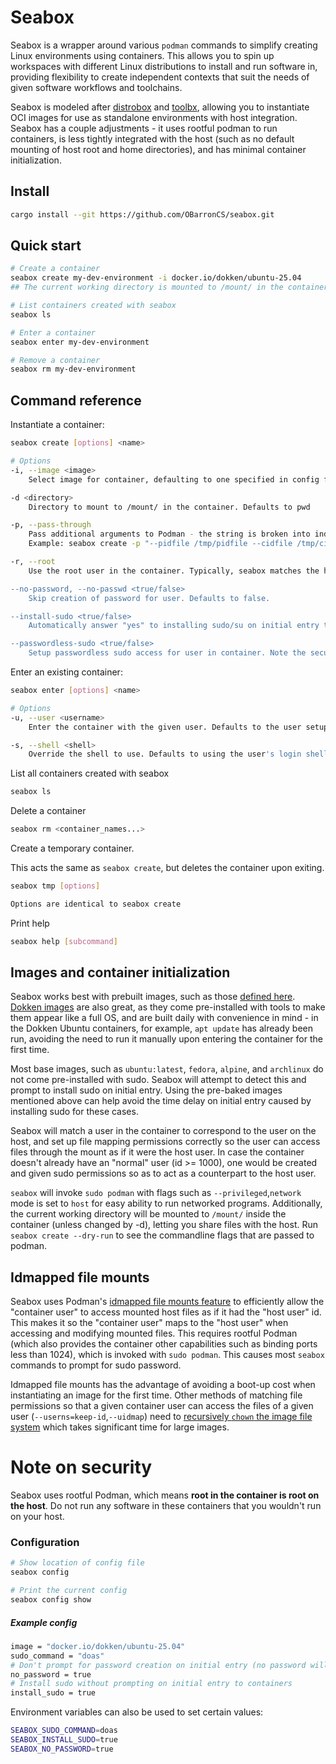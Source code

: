 # Seabox

Seabox is a wrapper around various `podman` commands to simplify creating Linux environments using containers. This allows you to spin up workspaces with different Linux distributions to install and run software in, providing flexibility to create independent contexts that suit the needs of given software workflows and toolchains.

Seabox is modeled after [distrobox](https://github.com/89luca89/distrobox) and [toolbx](https://github.com/containers/toolbox), allowing you to instantiate OCI images for use as standalone environments with host integration. Seabox has a couple adjustments - it uses rootful podman to run containers, is less tightly integrated with the host (such as no default mounting of host root and home directories), and has minimal container initialization.

## Install
```sh
cargo install --git https://github.com/OBarronCS/seabox.git
```

## Quick start
```sh
# Create a container
seabox create my-dev-environment -i docker.io/dokken/ubuntu-25.04
## The current working directory is mounted to /mount/ in the container

# List containers created with seabox
seabox ls

# Enter a container
seabox enter my-dev-environment

# Remove a container
seabox rm my-dev-environment
```

## Command reference

Instantiate a container:
```sh
seabox create [options] <name>

# Options
-i, --image <image> 
    Select image for container, defaulting to one specified in config file

-d <directory>
    Directory to mount to /mount/ in the container. Defaults to pwd

-p, --pass-through
    Pass additional arguments to Podman - the string is broken into individual arguments using shell string parsing.
    Example: seabox create -p "--pidfile /tmp/pidfile --cidfile /tmp/cidfile" test

-r, --root
    Use the root user in the container. Typically, seabox matches the host user to an unprivileged user in the container (creating one on entry if it doesn't exist). Passing this flag skips the initialization of such a user, and uses root instead.

--no-password, --no-passwd <true/false>
    Skip creation of password for user. Defaults to false.

--install-sudo <true/false>
    Automatically answer "yes" to installing sudo/su on initial entry to container. Useful when using base distro images where it is not preinstalled. Defaults to prompt to install.

--passwordless-sudo <true/false>
    Setup passwordless sudo access for user in container. Note the security implications - this means software running in the container has passwordless access to root. Implies --no-password. Defaults to false.
```

Enter an existing container:
```sh
seabox enter [options] <name>

# Options
-u, --user <username>
    Enter the container with the given user. Defaults to the user setup on container creation.

-s, --shell <shell>
    Override the shell to use. Defaults to using the user's login shell as specified in /etc/passwd
```

List all containers created with seabox
```sh
seabox ls
```

Delete a container
```sh
seabox rm <container_names...>
```

Create a temporary container.

This acts the same as `seabox create`, but deletes the container upon exiting.
```sh
seabox tmp [options]

Options are identical to seabox create
```

Print help
```sh
seabox help [subcommand]
```

## Images and container initialization

Seabox works best with prebuilt images, such as those [defined here](https://github.com/89luca89/distrobox/blob/main/docs/compatibility.md#containers-distros). [Dokken images](https://github.com/test-kitchen/dokken-images) are also great, as they come pre-installed with tools to make them appear like a full OS, and are built daily with convenience in mind - in the Dokken Ubuntu containers, for example, `apt update` has already been run, avoiding the need to run it manually upon entering the container for the first time.

Most base images, such as `ubuntu:latest`, `fedora`, `alpine`, and `archlinux` do not come pre-installed with sudo. Seabox will attempt to detect this and prompt to install sudo on initial entry. Using the pre-baked images mentioned above can help avoid the time delay on initial entry caused by installing sudo for these cases.

Seabox will match a user in the container to correspond to the user on the host, and set up file mapping permissions correctly so the user can access files through the mount as if it were the host user. In case the container doesn't already have an "normal" user (id >= 1000), one would be created and given sudo permissions so as to act as a counterpart to the host user. 

`seabox` will invoke `sudo podman` with flags such as `--privileged`,`network` mode is set to `host` for easy ability to run networked programs. Additionally, the current working directory will be mounted to `/mount/` inside the container (unless changed by -d), letting you share files with the host. Run `seabox create --dry-run` to see the commandline flags that are passed to podman.


## Idmapped file mounts

Seabox uses Podman's [idmapped file mounts feature](https://github.com/containers/podman/issues/10374) to efficiently allow the "container user" to access mounted host files as if it had the "host user" id. This makes it so the "container user" maps to the "host user" when accessing and modifying mounted files. This requires rootful Podman (which also provides the container other capabilities such as binding ports less than 1024), which is invoked with `sudo podman`. This causes most `seabox` commands to prompt for sudo password.

Idmapped file mounts has the advantage of avoiding a boot-up cost when instantiating an image for the first time. Other methods of matching file permissions so that a given container user can access the files of a given user (`--userns=keep-id`,`--uidmap`) need to [recursively `chown` the image file system](https://github.com/containers/podman/blob/43c95d2c0bdfc71d005e015fe93b3e7a48f39adf/vendor/github.com/containers/storage/drivers/chown.go#L72-L73) which takes significant time for large images.


# Note on security
Seabox uses rootful Podman, which means **root in the container is root on the host**. Do not run any software in these containers that you wouldn't run on your host.


### Configuration
```sh
# Show location of config file
seabox config

# Print the current config
seabox config show
```

##### Example config
```sh
image = "docker.io/dokken/ubuntu-25.04"
sudo_command = "doas"
# Don't prompt for password creation on initial entry (no password will be set)
no_password = true
# Install sudo without prompting on initial entry to containers
install_sudo = true
```

Environment variables can also be used to set certain values:
```sh
SEABOX_SUDO_COMMAND=doas
SEABOX_INSTALL_SUDO=true
SEABOX_NO_PASSWORD=true
```

